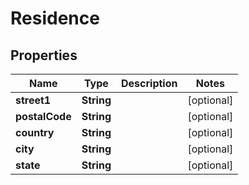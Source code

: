

# Residence


## Properties

| Name | Type | Description | Notes |
|------------ | ------------- | ------------- | -------------|
|**street1** | **String** |  |  [optional] |
|**postalCode** | **String** |  |  [optional] |
|**country** | **String** |  |  [optional] |
|**city** | **String** |  |  [optional] |
|**state** | **String** |  |  [optional] |



